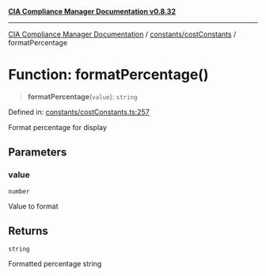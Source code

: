 [**CIA Compliance Manager Documentation v0.8.32**](../../../README.md)

***

[CIA Compliance Manager Documentation](../../../modules.md) / [constants/costConstants](../README.md) / formatPercentage

# Function: formatPercentage()

> **formatPercentage**(`value`): `string`

Defined in: [constants/costConstants.ts:257](https://github.com/Hack23/cia-compliance-manager/blob/0dc9a11e510cc2f2986e7debe532892627f2b00f/src/constants/costConstants.ts#L257)

Format percentage for display

## Parameters

### value

`number`

Value to format

## Returns

`string`

Formatted percentage string

